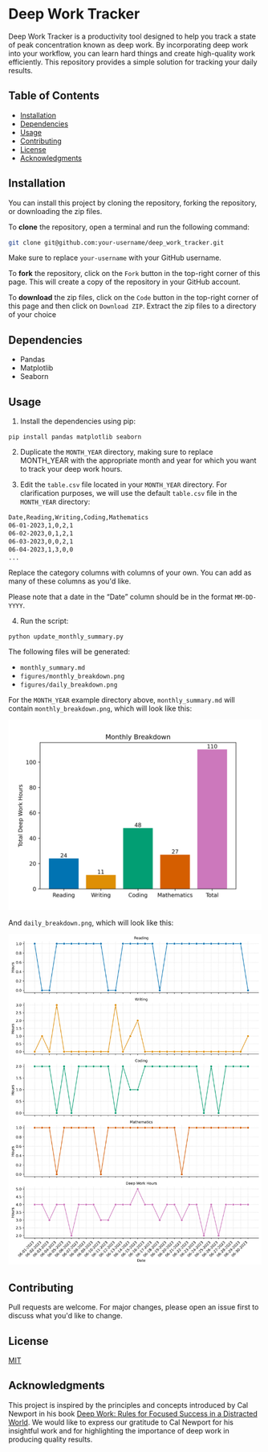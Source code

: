 # Deep Work Tracker

Deep Work Tracker is a productivity tool designed to help you track a state of peak concentration known as deep work. By incorporating deep work into your workflow, you can learn hard things and create high-quality work efficiently. This repository provides a simple solution for tracking your daily results. 

## Table of Contents
  - [Installation](#installation)
  - [Dependencies](#dependencies)
  - [Usage](#usage)
  - [Contributing](#contributing)
  - [License](#license)
  - [Acknowledgments](#acknowledgments)

## Installation

You can install this project by cloning the repository, forking the repository, or downloading the zip files.

To **clone** the repository, open a terminal and run the following command:

```sh
git clone git@github.com:your-username/deep_work_tracker.git
```

Make sure to replace `your-username` with your GitHub username.

To **fork** the repository, click on the `Fork` button in the top-right corner of this page. This will create a copy of the repository in your GitHub account.

To **download** the zip files, click on the `Code` button in the top-right corner of this page and then click on `Download ZIP`. Extract the zip files to a directory of your choice

## Dependencies

- Pandas
- Matplotlib
- Seaborn 

## Usage

1. Install the dependencies using pip:

```
pip install pandas matplotlib seaborn
```

2. Duplicate the `MONTH_YEAR` directory, making sure to replace MONTH_YEAR with the appropriate month and year for which you want to track your deep work hours. 

3. Edit the `table.csv` file located in your `MONTH_YEAR` directory. For clarification purposes, we will use the default `table.csv` file in the `MONTH_YEAR` directory:

```
Date,Reading,Writing,Coding,Mathematics
06-01-2023,1,0,2,1
06-02-2023,0,1,2,1
06-03-2023,0,0,2,1
06-04-2023,1,3,0,0
...
```

Replace the category columns with columns of your own. You can add as many of these columns as you'd like.

Please note that a date in the “Date” column should be in the format `MM-DD-YYYY`. 

4. Run the script:

```
python update_monthly_summary.py
```

The following files will be generated:

- `monthly_summary.md`
- `figures/monthly_breakdown.png`
- `figures/daily_breakdown.png`

For the `MONTH_YEAR` example directory above, `monthly_summary.md` will contain `monthly_breakdown.png`, which will look like this:

![Bar Chart](MONTH_YEAR/figures/monthly_breakdown.png)

And `daily_breakdown.png`, which will look like this:

![Facet Plot](MONTH_YEAR/figures/daily_breakdown.png)


## Contributing

Pull requests are welcome. For major changes, please open an issue first to discuss what you'd like to change.

## License

[MIT](https://choosealicense.com/licenses/mit/)


## Acknowledgments
This project is inspired by the principles and concepts introduced by Cal Newport in his book [Deep Work: Rules for Focused Success in a Distracted World](https://www.amazon.com/Deep-Work-Focused-Success-Distracted/dp/1455586692). We would like to express our gratitude to Cal Newport for his insightful work and for highlighting the importance of deep work in producing quality results. 